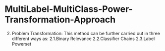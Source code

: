 # MultiLabel-MultiClass-Power-Transformation-Approach
2. Problem Transformation:  This method can be further carried out in three different ways as: 2.1.Binary Relevance 2.2.Classifier Chains 2.3.Label Powerset
